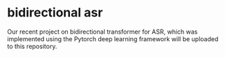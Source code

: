 # bidirectional asr
Our recent project on bidirectional transformer for ASR, which was implemented using the Pytorch deep learning framework will be uploaded to this repository.
